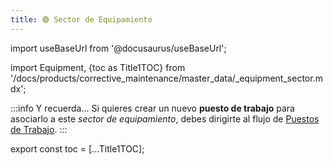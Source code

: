 ```yaml
---
title: 🟣 Sector de Equipamiento
---
```


import useBaseUrl from '@docusaurus/useBaseUrl'; 

import Equipment, {toc as Title1TOC} from '/docs/products/corrective_maintenance/master_data/_equipment_sector.mdx'; 

<Equipment/>

:::info Y recuerda...
Si quieres crear un nuevo **puesto de trabajo** para asociarlo a este _sector de equipamiento_, debes dirigirte al flujo de [Puestos de Trabajo](/docs/products/corrective_maintenance/master_data/workstation).
:::

export const toc = [...Title1TOC];

